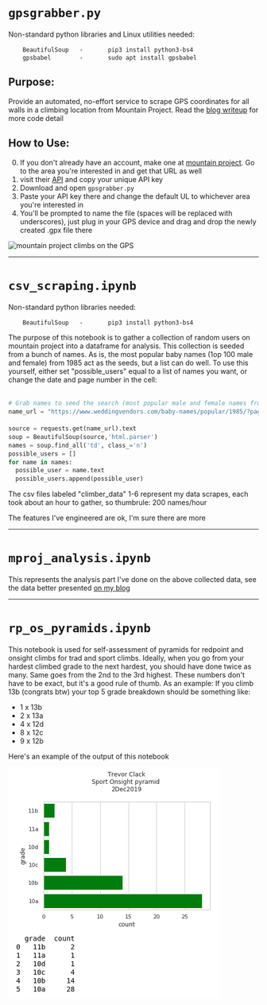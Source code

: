 # `gpsgrabber.py`

Non-standard python libraries and Linux utilities needed:

        BeautifulSoup   -       pip3 install python3-bs4
        gpsbabel        -       sudo apt install gpsbabel


## Purpose:
Provide an automated, no-effort service to scrape GPS coordinates for all walls in a climbing location from Mountain Project. Read the [blog writeup](https://tclack88.github.io/blog/code/2019/10/12/mountain-project-GPS.html) for more code detail

## How to Use:
0. If you don't already have an account, make one at [mountain project](mountainproject.com). Go to the area you're interested in and get that URL as well
1. visit their [API](mountainproject.com/data) and copy your unique API key
2. Download and open `gpsgrabber.py`
3. Paste your API key there and change the default UL to whichever area you're interested in
4. You'll be prompted to name the file (spaces will be replaced with underscores), just plug in your GPS device and drag and drop the newly created .gpx file there

![mountain project climbs on the GPS](https://tclack88.github.io/blog/assets/mproj/gps_collage.png)

<hr>

# `csv_scraping.ipynb`


Non-standard python libraries needed:

        BeautifulSoup   -       pip3 install python3-bs4


The purpose of this notebook is to gather a collection of random users on mountain project into a dataframe for analysis. This collection is seeded from a bunch of names. As is, the most popular baby names (1op 100 male and female) from 1985 act as the seeds, but a list can do well. To use this yourself, either set "possible\_users" equal to a list of names you want, or change the date and page number in the cell:
```python

# Grab names to seed the search (most popular male and female names from 1985)
name_url = "https://www.weddingvendors.com/baby-names/popular/1985/?page=1" # vary page number for more samples, I collected up to 6 for the data in my github

source = requests.get(name_url).text
soup = BeautifulSoup(source,'html.parser')
names = soup.find_all('td', class_='n')
possible_users = []
for name in names:
  possible_user = name.text
  possible_users.append(possible_user)
```

The csv files labeled "climber\_data" 1-6 represent my data scrapes, each took about an hour to gather, so thumbrule: 200 names/hour

The features I've engineered are ok, I'm sure there are more

<hr>

# `mproj_analysis.ipynb`

This represents the analysis part I've done on the above collected data, see the data better presented [on my blog](https://tclack88.github.io/blog/personal/2019/09/27/climber-analysis.html)

<hr>

# `rp_os_pyramids.ipynb`

This notebook is used for self-assessment of pyramids for redpoint and onsight climbs for trad and sport climbs. Ideally, when you go from your hardest climbed grade to the next hardest, you should have done twice as many. Same goes from the 2nd to the 3rd highest. These numbers don't have to be exact, but it's a good rule of thumb. As an example:
If you climb 13b (congrats btw) your top 5 grade breakdown should be something like:
- 1 x 13b
- 2 x 13a
- 4 x 12d
- 8 x 12c
- 9 x 12b

Here's an example of the output of this notebook

![redpoint sport pyramid](images/sport_onsight_pyramid.png)

